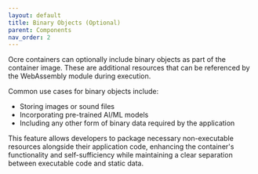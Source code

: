 ```yaml
---
layout: default
title: Binary Objects (Optional)
parent: Components
nav_order: 2 
---
```


Ocre containers can optionally include binary objects as part of the container image. These are additional resources that can be referenced by the WebAssembly module during execution.

Common use cases for binary objects include:

* Storing images or sound files
* Incorporating pre-trained AI/ML models
* Including any other form of binary data required by the application

This feature allows developers to package necessary non-executable resources alongside their application code, enhancing the container's functionality and self-sufficiency while maintaining a clear separation between executable code and static data.
